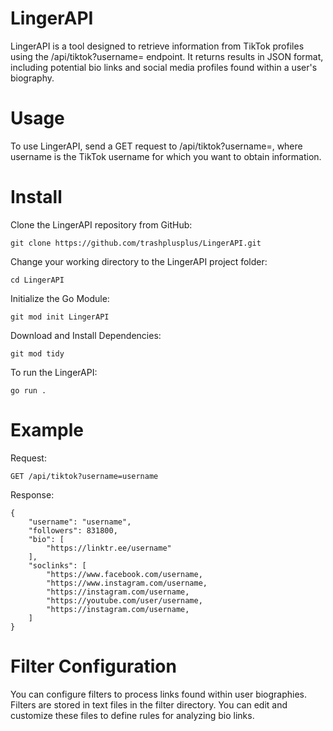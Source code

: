 # LingerAPI
LingerAPI is a tool designed to retrieve information from TikTok profiles using the /api/tiktok?username= endpoint. It returns results in JSON format, including potential bio links and social media profiles found within a user's biography.

# Usage
To use LingerAPI, send a GET request to /api/tiktok?username=, where username is the TikTok username for which you want to obtain information.

# Install

Clone the LingerAPI repository from GitHub:
```
git clone https://github.com/trashplusplus/LingerAPI.git
```
Change your working directory to the LingerAPI project folder:
```
cd LingerAPI
```
Initialize the Go Module:
```
git mod init LingerAPI
```
Download and Install Dependencies:
```
git mod tidy
```
To run the LingerAPI:
```
go run .
```

# Example

Request:

```
GET /api/tiktok?username=username
```

Response:
```
{
    "username": "username",
    "followers": 831800,
    "bio": [
        "https://linktr.ee/username"
    ],
    "soclinks": [
        "https://www.facebook.com/username,
        "https://www.instagram.com/username,
        "https://instagram.com/username,
        "https://youtube.com/user/username,
        "https://instagram.com/username,
    ]
}
```

# Filter Configuration
You can configure filters to process links found within user biographies. Filters are stored in text files in the filter directory. You can edit and customize these files to define rules for analyzing bio links.
